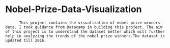 # Nobel-Prize-Data-Visualization
          This project contains the visualization of nobel prize winners data. I took guidance from Datacamp in building this project. The aim of this project is to understand the dataset better which will further help in analyzing the trends of the nobel prize winners.The dataset is updated till 2016.

         

